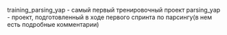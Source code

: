 training_parsing_yap - самый первый тренировочный проект
parsing_yap - проект, подготовленный в ходе первого спринта по парсингу(в нем есть подробные комментарии)